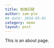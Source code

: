 ```yaml
---
title: 勉強記録
author: sam-ple
## date: 2024-05-01
category: memo
layout: post
---
```


This is an about page.
